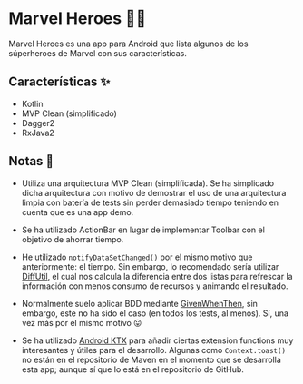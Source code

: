 # Marvel Heroes 💪🏻

Marvel Heroes es una app para Android que lista algunos de los súperheroes de Marvel con sus características.

## Características ✨

- Kotlin
- MVP Clean (simplificado)
- Dagger2
- RxJava2

## Notas 📝

- Utiliza una arquitectura MVP Clean (simplificada). Se ha simplicado dicha arquitectura con motivo de demostrar el uso de una arquitectura limpia con batería de tests sin perder demasiado tiempo teniendo en cuenta que es una app demo.

- Se ha utilizado ActionBar en lugar de implementar Toolbar con el objetivo de ahorrar tiempo.

- He utilizado `notifyDataSetChanged()` por el mismo motivo que anteriormente: el tiempo. Sin embargo, lo recomendado sería utilizar [DiffUtil](https://developer.android.com/reference/android/support/v7/util/DiffUtil.html), el cual nos calcula la diferencia entre dos listas para refrescar la información con menos consumo de recursos y animando el resultado.

- Normalmente suelo aplicar BDD mediante [GivenWhenThen](https://martinfowler.com/bliki/GivenWhenThen.html), sin embargo, este no ha sido el caso (en todos los tests, al menos). Sí, una vez más por el mismo motivo 😛

- Se ha utilizado [Android KTX](https://github.com/android/android-ktx) para añadir ciertas extension functions muy interesantes y útiles para el desarrollo. Algunas como `Context.toast()` no están en el repositorio de Maven en el momento que se desarrolla esta app; aunque sí que lo está en el repositorio de GitHub.